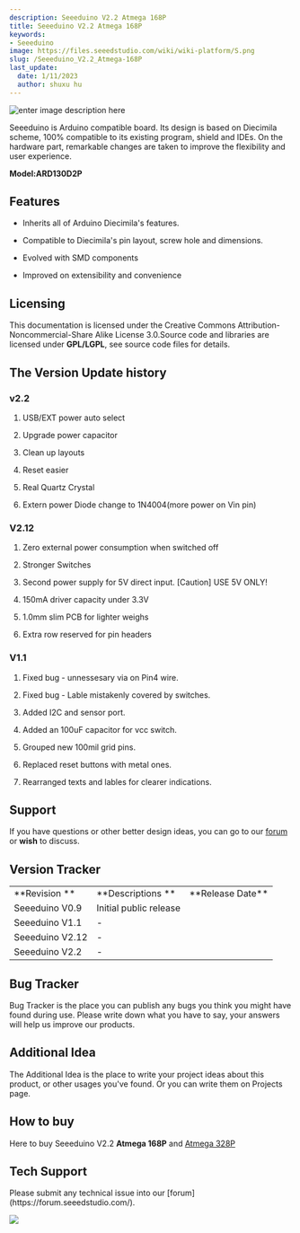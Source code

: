 ```yaml
---
description: Seeeduino V2.2 Atmega 168P
title: Seeeduino V2.2 Atmega 168P
keywords:
- Seeeduino 
image: https://files.seeedstudio.com/wiki/wiki-platform/S.png
slug: /Seeeduino_V2.2_Atmega-168P
last_update:
  date: 1/11/2023
  author: shuxu hu
---
```


![enter image description here](https://files.seeedstudio.com/wiki/Seeeduino_V2.2_Atmega-168P/img/Seeeduino-168p.jpg)

Seeeduino is Arduino compatible board. Its design is based on Diecimila scheme, 100% compatible to its existing program, shield and IDEs. On the hardware part, remarkable changes are taken to improve the flexibility and user experience.

**Model:ARD130D2P**

##   Features

*   Inherits all of Arduino Diecimila's features.

*   Compatible to Diecimila's pin layout, screw hole and dimensions.

*   Evolved with SMD components

*   Improved on extensibility and convenience

##   Licensing  

This documentation is licensed under the Creative Commons Attribution-Noncommercial-Share Alike License 3.0.Source code and libraries are licensed under **GPL/LGPL**, see source code files for details.

##   The Version Update history

###   v2.2

1.  USB/EXT power auto select

2.  Upgrade power capacitor

3.  Clean up layouts

4.  Reset easier

5.  Real Quartz Crystal

6.  Extern power Diode change to 1N4004(more power on Vin pin)

###   V2.12

1.  Zero external power consumption when switched off

2.  Stronger Switches

3.  Second power supply for 5V direct input. [Caution] USE 5V ONLY!

4.  150mA driver capacity under 3.3V

5.  1.0mm slim PCB for lighter weighs

6.  Extra row reserved for pin headers

###   V1.1

1.  Fixed bug - unnessesary via on Pin4 wire.

2.  Fixed bug - Lable mistakenly covered by switches.

3.  Added I2C and sensor port.

4.  Added an 100uF capacitor for vcc switch.

5.  Grouped new 100mil grid pins.

6.  Replaced reset buttons with metal ones.

7.  Rearranged texts and lables for clearer indications.

##   Support  

If you have questions or other better design ideas, you can go to our [forum](https://www.seeedstudio.com/forum) or **wish** to discuss.

##   Version Tracker  

<table cellPadding={5} cellSpacing={0}>
  <tbody><tr>
      <td width={300}> **Revision **
      </td>
      <td width={500}> **Descriptions **
      </td>
      <td width={200}> **Release Date**
      </td></tr>
    <tr style={{fontSize: '90%'}}>
      <td> Seeeduino V0.9
      </td>
      <td> Initial public release
      </td>
      <td>
      </td></tr>
    <tr style={{fontSize: '90%'}}>
      <td> Seeeduino V1.1
      </td>
      <td> -
      </td>
      <td>
      </td></tr>
    <tr style={{fontSize: '90%'}}>
      <td> Seeeduino V2.12
      </td>
      <td> -
      </td>
      <td>
      </td></tr>
    <tr style={{fontSize: '90%'}}>
      <td> Seeeduino V2.2
      </td>
      <td> -
      </td>
      <td>
      </td></tr></tbody></table>


##   Bug Tracker  

Bug Tracker is the place you can publish any bugs you think you might have found during use. Please write down what you have to say, your answers will help us improve our products.

##   Additional Idea  

The Additional Idea is the place to write your project ideas about this product, or other usages you've found. Or you can write them on Projects page.

##   How to buy  

Here to buy Seeeduino V2.2 **Atmega 168P** and [Atmega 328P](https://www.seeedstudio.com/depot/seeeduino-v22-atmega-328p-p-669.html?cPath=79_80)

## Tech Support
<div>
  Please submit any technical issue into our [forum](https://forum.seeedstudio.com/). <br /><p style={{textAlign: 'center'}}><a href="https://www.seeedstudio.com/act-4.html?utm_source=wiki&utm_medium=wikibanner&utm_campaign=newproducts" target="_blank"><img src="https://files.seeedstudio.com/wiki/Wiki_Banner/new_product.jpg" /></a></p>
</div>
